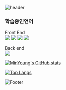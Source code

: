 ![header](https://capsule-render.vercel.app/api?type=waving&color=timeGradient&text=Welcome%20to%20MinYoung's%20GitHub%20👋&animation=twinkling&fontSize=35&fontAlignY=40&fontAlign=65&height=150)

### 학습중인언어

Front End
<br/>
<img src="https://img.shields.io/badge/HTML5-E34F26?style=flat-square&logo=HTML5&logoColor=black"/>
<img src="https://img.shields.io/badge/CSS-1572B6?style=flat-square&logo=CSS&logoColor=black"/>
<img src="https://img.shields.io/badge/JavaScript-F7DF1E?style=flat-square&logo=JavaScript&logoColor=black"/>
<img src="https://img.shields.io/badge/React-61DAFB?style=flat-square&logo=React&logoColor=black"/>


Back end
<br/>
<img src="https://img.shields.io/badge/Java-E34F26?style=flat-square&logo=Java&logoColor=black"/>


[![MinYoung's GitHub stats](https://github-readme-stats.vercel.app/api?username=minyoungdev)](https://github.com/anuraghazra/github-readme-stats)

[![Top Langs](https://github-readme-stats.vercel.app/api/top-langs/?username=minyoungdev&layout=compact)](https://github.com/anuraghazra/github-readme-stats)


![Footer](https://capsule-render.vercel.app/api?type=waving&color=timeGradient&animation=twinkling&fontSize=35&fontAlignY=40&fontAlign=65&height=150&section=footer)



